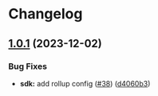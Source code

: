 # Changelog

## [1.0.1](https://github.com/FullStack-DevTool/FSDT/compare/sdk-v1.0.0...sdk-v1.0.1) (2023-12-02)


### Bug Fixes

* **sdk:** add rollup config ([#38](https://github.com/FullStack-DevTool/FSDT/issues/38)) ([d4060b3](https://github.com/FullStack-DevTool/FSDT/commit/d4060b3d534974312aea38b4ce01e710a5259860))
